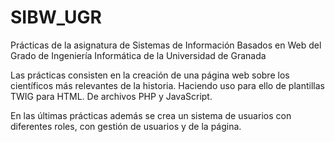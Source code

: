 # SIBW_UGR
Prácticas de la asignatura de Sistemas de Información Basados en Web del Grado de Ingeniería Informática de la Universidad de Granada

Las prácticas consisten en la creación de una página web sobre los científicos más relevantes de la historia. Haciendo uso para ello de plantillas
TWIG para HTML. De archivos PHP y JavaScript. 

En las últimas prácticas además se crea un sistema de usuarios con diferentes roles, con gestión de usuarios y de la página.
